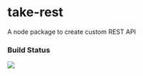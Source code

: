 # take-rest

A node package to create custom REST API

### Build Status

![](https://github.com/take-rest/take-rest/workflows/Node.js%20CI/badge.svg)
